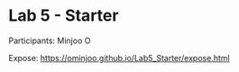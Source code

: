 # Lab 5 - Starter
Participants: Minjoo O

Expose: https://ominjoo.github.io/Lab5_Starter/expose.html


